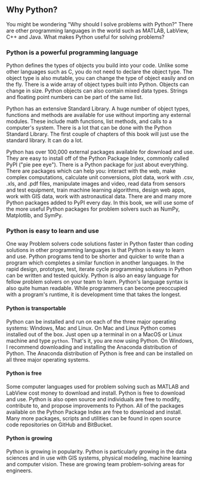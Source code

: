 
## Why Python?
You might be wondering "Why should I solve problems with Python?" There are other programming languages in the world such as MATLAB, LabView, C++ and Java. What makes Python useful for solving problems?
### Python is a powerful programming language

Python defines the types of objects you build into your code. Unlike some other languages such as C, you do not need to declare the object type. The object type is also mutable, you can change the type of object easily and on the fly. There is a wide array of object types built into Python. Objects can change in size. Python objects can also contain mixed data types. Strings and floating point numbers can be part of the same list.

Python has an extensive Standard Library. A huge number of object types, functions and methods are available for use without importing any external modules. These include math functions, list methods, and calls to a computer's system. There is a lot that can be done with the Python Standard Library. The first couple of chapters of this book will just use the standard library. It can do a lot.

Python has over 100,000 external packages available for download and use. They are easy to install off of the Python Package Index, commonly called PyPI ("pie pee eye"). There is a Python package for just about everything. There are packages which can help you: interact with the web, make complex computations, calculate unit conversions, plot data, work with .csv, .xls, and .pdf files, manipulate images and video, read data from sensors and test equipment, train machine learning algorithms, design web apps, work with GIS data, work with astronautical data. There are and many more Python packages added to PyPI every day. In this book, we will use some of the more useful Python packages for problem solvers such as NumPy, Matplotlib, and SymPy.
### Python is easy to learn and use

One way Problem solvers code solutions faster in Python faster than coding solutions in other programming languages is that Python is easy to learn and use. Python programs tend to be shorter and quicker to write than a program which completes a similar function in another languages. In the rapid design, prototype, test, iterate cycle programming solutions in Python can be written and tested quickly. Python is also an easy language for fellow problem solvers on your team to learn. Python's language syntax is also quite human readable. While programmers can become preoccupied with a program's runtime, it is development time that takes the longest.

#### Python is transportable
Python can be installed and run on each of the three major operating systems: Windows, Mac and Linux. On Mac and Linux Python comes installed out of the box. Just open up a terminal in on a MacOS or Linux machine and type ```python```. That's it, you are now using Python. On Windows, I recommend downloading and installing the Anaconda distribution of Python. The Anaconda distribution of Python is free and can be installed on all three major operating systems.

#### Python is free
Some computer languages used for problem solving such as MATLAB and LabView cost money to download and install. Python is free to download and use. Python is also open source and individuals are free to modify, contribute to, and propose improvements to Python. All of the packages available on the Python Package Index are free to download and install. Many more packages, scripts and utilities can be found in open source code repositories on GitHub and BitBucket. 

#### Python is growing
Python is growing in popularity. Python is particularly growing in the data sciences and in use with GIS systems, physical modeling, machine learning and computer vision. These are growing team problem-solving areas for engineers.
 

